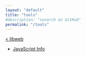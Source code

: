 ```yaml
---
layout: "default"
title: "tools"
#description: "sunarch on GitHub"
permalink: "/tools"
---
```

<!--
This Source Code Form is subject to the terms of the Mozilla Public
License, v. 2.0. If a copy of the MPL was not distributed with this
file, You can obtain one at http://mozilla.org/MPL/2.0/.
-->

[< libweb](../index.md)

- [JavaScript Info](js-info.md)
